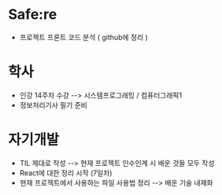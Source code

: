 # Safe:re

- 프로젝트 프론트 코드 분석 ( github에 정리 )

# 학사

- 인강 14주차 수강
  --> 시스템프로그래밍 / 컴퓨터그래픽1
- 정보처리기사 필기 준비

# 자기개발

- TIL 제대로 작성
  --> 현재 프로젝트 인수인계 시 배운 것들 모두 작성
- React에 대한 정리 시작 (7일차)
- 현재 프로젝트에서 사용하는 파일 사용법 정리
  --> 배운 기술 내재화

